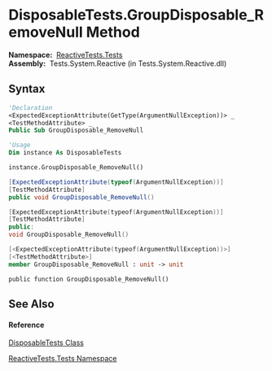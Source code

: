 # DisposableTests.GroupDisposable\_RemoveNull Method

**Namespace:**  [ReactiveTests.Tests](ReactiveTests.Tests\ReactiveTests.Tests.md)  
**Assembly:**  Tests.System.Reactive (in Tests.System.Reactive.dll)

## Syntax

```vb
'Declaration
<ExpectedExceptionAttribute(GetType(ArgumentNullException))> _
<TestMethodAttribute> _
Public Sub GroupDisposable_RemoveNull
```

```vb
'Usage
Dim instance As DisposableTests

instance.GroupDisposable_RemoveNull()
```

```csharp
[ExpectedExceptionAttribute(typeof(ArgumentNullException))]
[TestMethodAttribute]
public void GroupDisposable_RemoveNull()
```

```c++
[ExpectedExceptionAttribute(typeof(ArgumentNullException))]
[TestMethodAttribute]
public:
void GroupDisposable_RemoveNull()
```

```fsharp
[<ExpectedExceptionAttribute(typeof(ArgumentNullException))>]
[<TestMethodAttribute>]
member GroupDisposable_RemoveNull : unit -> unit 
```

```jscript
public function GroupDisposable_RemoveNull()
```

## See Also

#### Reference

[DisposableTests Class](DisposableTests\DisposableTests.md)

[ReactiveTests.Tests Namespace](ReactiveTests.Tests\ReactiveTests.Tests.md)




